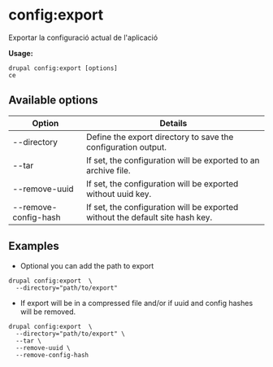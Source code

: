# config:export
Exportar la configuració actual de l'aplicació

**Usage:**
```
drupal config:export [options]
ce
```

## Available options
Option | Details
-------|-------------
--directory | Define the export directory to save the configuration output.
--tar | If set, the configuration will be exported to an archive file.
--remove-uuid | If set, the configuration will be exported without uuid key.
--remove-config-hash | If set, the configuration will be exported without the default site hash key.

## Examples
* Optional you can add the path to export
```
drupal config:export  \
  --directory="path/to/export"
```
* If export will be in a compressed file and/or if uuid and config hashes will be removed.
```
drupal config:export  \
  --directory="path/to/export" \
  --tar \
  --remove-uuid \
  --remove-config-hash
```

